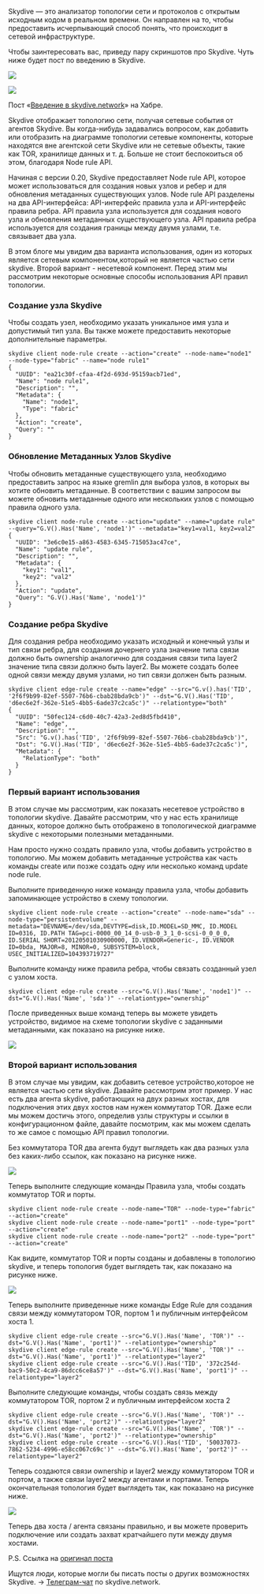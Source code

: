 Skydive — это анализатор топологии сети и протоколов с открытым исходным кодом в реальном времени. Он направлен на то, чтобы предоставить исчерпывающий способ понять, что происходит в сетевой инфраструктуре.

Чтобы заинтересовать вас, приведу пару скриншотов про Skydive. Чуть ниже будет пост по введению в Skydive.

![](https://pbs.twimg.com/media/Dq_eDWdWsAAgBAx?format=jpg&name=large)

![](https://pbs.twimg.com/media/DjWnUGjX4AAmBNa?format=png&name=large)

<cut />

Пост «[Введение в skydive.network]( https://habr.com/ru/post/472724/)» на Хабре.

Skydive отображает топологию сети, получая сетевые события от агентов Skydive. Вы когда-нибудь задавались вопросом, как добавить или отобразить на диаграмме топологии сетевые компоненты, которые находятся вне агентской сети Skydive или не сетевые объекты, такие как TOR, хранилище данных и т. д. Больше не стоит беспокоиться об этом, благодаря Node rule API. 

Начиная с версии 0.20, Skydive предоставляет Node rule API, которое может использоваться для создания новых узлов и ребер и для обновления метаданных существующих узлов. Node rule API разделены на два API-интерфейса: API-интерфейс правила узла и API-интерфейс правила ребра. API правила узла используется для создания нового узла и обновления метаданных существующего узла. API правила ребра используется для создания границы между двумя узлами, т.е. связывает два узла.

В этом блоге мы увидим два варианта использования, один из которых является сетевым компонентом,который не является частью сети skydive. Второй вариант - несетевой компонент. Перед этим мы рассмотрим некоторые основные способы использования API правил топологии.

### Создание узла Skydive

Чтобы создать узел, необходимо указать уникальное имя узла и допустимый тип узла. Вы также можете предоставить некоторые дополнительные параметры.

```
skydive client node-rule create --action="create" --node-name="node1" --node-type="fabric" --name="node rule1"
{
  "UUID": "ea21c30f-cfaa-4f2d-693d-95159acb71ed",
  "Name": "node rule1",
  "Description": "",
  "Metadata": {
    "Name": "node1",
    "Type": "fabric"
  },
  "Action": "create",
  "Query": ""
}
```

### Обновление Метаданных Узлов Skydive

Чтобы обновить метаданные существующего узла, необходимо предоставить запрос на языке gremlin для выбора узлов, в которых вы хотите обновить метаданные. В соответствии с вашим запросом вы можете обновить метаданные одного или нескольких узлов с помощью правила одного узла.

```
skydive client node-rule create --action="update" --name="update rule" --query="G.V().Has('Name', 'node1')" --metadata="key1=val1, key2=val2"
{
  "UUID": "3e6c0e15-a863-4583-6345-715053ac47ce",
  "Name": "update rule",
  "Description": "",
  "Metadata": {
    "key1": "val1",
    "key2": "val2"
  },
  "Action": "update",
  "Query": "G.V().Has('Name', 'node1')"
}
```

### Создание ребра Skydive

Для создания ребра необходимо указать исходный и конечный узлы и тип связи ребра, для создания дочернего узла значение типа связи должно быть ownership аналогично для создания связи типа layer2 значение типа связи должно быть layer2. Вы можете создать более одной связи между двумя узлами, но тип связи должен быть разным.

```
skydive client edge-rule create --name="edge" --src="G.v().has('TID', '2f6f9b99-82ef-5507-76b6-cbab28bda9cb')" --dst="G.V().Has('TID', 'd6ec6e2f-362e-51e5-4bb5-6ade37c2ca5c')" --relationtype="both"
{
  "UUID": "50fec124-c6d0-40c7-42a3-2ed8d5fbd410",
  "Name": "edge",
  "Description": "",
  "Src": "G.v().has('TID', '2f6f9b99-82ef-5507-76b6-cbab28bda9cb')",
  "Dst": "G.V().Has('TID', 'd6ec6e2f-362e-51e5-4bb5-6ade37c2ca5c')",
  "Metadata": {
    "RelationType": "both"
  }
}
```

### Первый вариант использования

В этом случае мы рассмотрим, как показать несетевое устройство в топологии skydive. Давайте рассмотрим, что у нас есть хранилище данных, которое должно быть отображено в топологической диаграмме skydive с некоторыми полезными метаданными.

Нам просто нужно создать правило узла, чтобы добавить устройство в топологию. Мы можем добавить метаданные устройства как часть команды create или позже создать одну или несколько команд update node rule.

Выполните приведенную ниже команду правила узла, чтобы добавить запоминающее устройство в схему топологии.

```
skydive client node-rule create --action="create" --node-name="sda" --node-type="persistentvolume" --metadata="DEVNAME=/dev/sda,DEVTYPE=disk,ID.MODEL=SD_MMC, ID.MODEL ID=0316, ID.PATH TAG=pci-0000_00_14_0-usb-0_3_1_0-scsi-0_0_0_0, ID.SERIAL SHORT=20120501030900000, ID.VENDOR=Generic-, ID.VENDOR ID=0bda, MAJOR=8, MINOR=0, SUBSYSTEM=block, USEC_INITIALIZED=104393719727"
```

Выполните команду ниже правила ребра, чтобы связать созданный узел с узлом хоста.

```
skydive client edge-rule create --src="G.V().Has('Name', 'node1')" --dst="G.V().Has('Name', 'sda')" --relationtype="ownership"
```

После приведенных выше команд теперь вы можете увидеть устройство, видимое на схеме топологии skydive с заданными метаданными, как показано на рисунке ниже.

![](http://skydive.network/assets/images/blog/rules4.png)

### Второй вариант использования

В этом случае мы увидим, как добавить сетевое устройство,которое не является частью сети skydive. Давайте рассмотрим этот пример. У нас есть два агента skydive, работающих на двух разных хостах, для подключения этих двух хостов нам нужен коммутатор TOR. Даже если мы можем достичь этого, определив узлы структуры и ссылки в конфигурационном файле, давайте посмотрим, как мы можем сделать то же самое с помощью API правил топологии.

Без коммутатора TOR два агента будут выглядеть как два разных узла без каких-либо ссылок, как показано на рисунке ниже.

![](http://skydive.network/assets/images/blog/rules1.png)

Теперь выполните следующие команды Правила узла, чтобы создать коммутатор TOR и порты.

```
skydive client node-rule create --node-name="TOR" --node-type="fabric" --action="create"
skydive client node-rule create --node-name="port1" --node-type="port" --action="create"
skydive client node-rule create --node-name="port2" --node-type="port" --action="create"
```

Как видите, коммутатор TOR и порты созданы и добавлены в топологию skydive, и теперь топология будет выглядеть так, как показано на рисунке ниже.

![](http://skydive.network/assets/images/blog/rules2.png)

Теперь выполните приведенные ниже команды Edge Rule для создания связи между коммутатором TOR, портом 1 и публичным интерфейсом хоста 1.

```
skydive client edge-rule create --src="G.V().Has('Name', 'TOR')" --dst="G.V().Has('Name', 'port1')" --relationtype="ownership"
skydive client edge-rule create --src="G.V().Has('Name', 'TOR')" --dst="G.V().Has('Name', 'port1')" --relationtype="layer2"
skydive client edge-rule create --src="G.V().Has('TID', '372c254d-bac9-50c2-4ca9-86dcc6ce8a57')" --dst="G.V().Has('Name', 'port1')" --relationtype="layer2"
```

Выполните следующие команды, чтобы создать связь между коммутатором TOR, портом 2 и публичным интерфейсом хоста 2

```
skydive client edge-rule create --src="G.V().Has('Name', 'TOR')" --dst="G.V().Has('Name', 'port2')" --relationtype="layer2"
skydive client edge-rule create --src="G.V().Has('Name', 'TOR')" --dst="G.V().Has('Name', 'port2')" --relationtype="ownership"
skydive client edge-rule create --src="G.V().Has('TID', '50037073-7862-5234-4996-e58cc067c69c')" --dst="G.V().Has('Name', 'port2')" --relationtype="layer2"
```

Теперь создаются связи ownership и layer2 между коммутатором TOR и портом, а также связи layer2 между агентами и портами. Теперь окончательная топология будет выглядеть так, как показано на рисунке ниже.

![](http://skydive.network/assets/images/blog/rules3.png)

Теперь два хоста / агента связаны правильно, и вы можете проверить подключение или создать захват кратчайшего пути между двумя хостами.

P.S. Ссылка на [оригинал поста](http://skydive.network/blog/topology-rules.html)

Ищутся люди, которые могли бы писать посты о других возможностях Skydive.
→ [Телеграм-чат](https://t.me/skydive_network_ru) по skydive.network.
